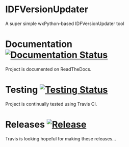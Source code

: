 # IDFVersionUpdater

A super simple wxPython-based IDFVersionUpdater tool

# Documentation [![Documentation Status](http://readthedocs.org/projects/idfversionupdater-20/badge/?version=latest)](http://idfversionupdater-20.readthedocs.io/en/latest/?badge=latest)

Project is documented on ReadTheDocs.

# Testing [![Testing Status](https://travis-ci.org/Myoldmopar/IDFVersionUpdater2.svg?branch=master)](http://travis-ci.org/Myoldmopar/IDFVersionUpdater2)

Project is continually tested using Travis CI.

# Releases [![Release](https://img.shields.io/badge/release-latest-brightgreen.svg)](https://github.com/Myoldmopar/IDFVersionUpdater2/releases/latest)

Travis is looking hopeful for making these releases...
